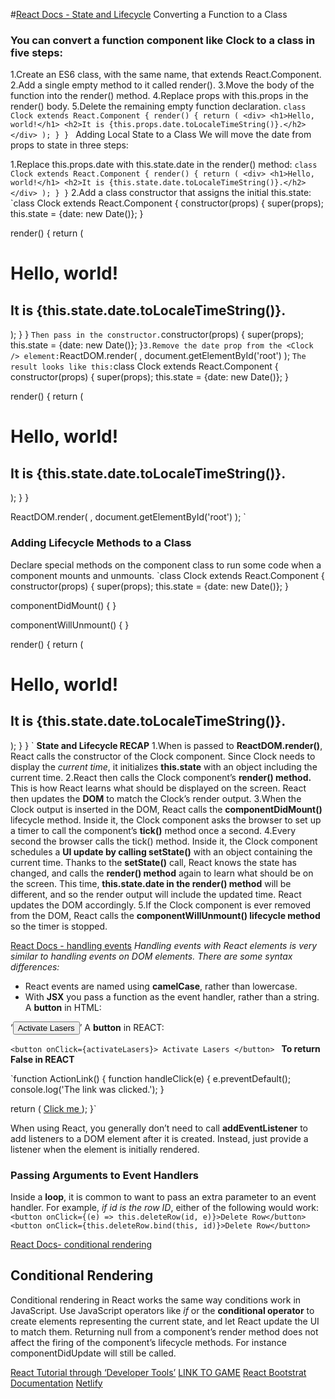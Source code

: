 #[React Docs - State and Lifecycle](https://reactjs.org/docs/state-and-lifecycle.html)
Converting a Function to a Class
### You can convert a function component like Clock to a class in five steps:

1.Create an ES6 class, with the same name, that extends React.Component.
2.Add a single empty method to it called render().
3.Move the body of the function into the render() method.
4.Replace props with this.props in the render() body.
5.Delete the remaining empty function declaration.
`class Clock extends React.Component {
  render() {
    return (
      <div>
        <h1>Hello, world!</h1>
        <h2>It is {this.props.date.toLocaleTimeString()}.</h2>
      </div>
    );
  }
}
`
Adding Local State to a Class
We will move the date from props to state in three steps:

1.Replace this.props.date with this.state.date in the render() method:
`class Clock extends React.Component {
  render() {
    return (
      <div>
        <h1>Hello, world!</h1>
        <h2>It is {this.state.date.toLocaleTimeString()}.</h2>
      </div>
    );
  }
}`
2.Add a class constructor that assigns the initial this.state:
`class Clock extends React.Component {
  constructor(props) {
    super(props);
    this.state = {date: new Date()};
  }

  render() {
    return (
      <div>
        <h1>Hello, world!</h1>
        <h2>It is {this.state.date.toLocaleTimeString()}.</h2>
      </div>
    );
  }
}
`
Then pass in the constructor.
`constructor(props) {
    super(props);
    this.state = {date: new Date()};
  }`
3.Remove the date prop from the <Clock /> element:
`ReactDOM.render(
  <Clock />,
  document.getElementById('root')
);
`
The result looks like this:
`class Clock extends React.Component {
  constructor(props) {
    super(props);
    this.state = {date: new Date()};
  }

  render() {
    return (
      <div>
        <h1>Hello, world!</h1>
        <h2>It is {this.state.date.toLocaleTimeString()}.</h2>
      </div>
    );
  }
}

ReactDOM.render(
  <Clock />,
  document.getElementById('root')
);
`
### Adding Lifecycle Methods to a Class
Declare special methods on the component class to run some code when a component mounts and unmounts.
`class Clock extends React.Component {
  constructor(props) {
    super(props);
    this.state = {date: new Date()};
  }

  componentDidMount() {
  }

  componentWillUnmount() {
  }

  render() {
    return (
      <div>
        <h1>Hello, world!</h1>
        <h2>It is {this.state.date.toLocaleTimeString()}.</h2>
      </div>
    );
  }
}
`
**State and Lifecycle RECAP**
1.When **<Clock />** is passed to **ReactDOM.render()**, React calls the constructor of the Clock component. Since Clock needs to display the *current time*, it initializes **this.state** with an object including the current time.
2.React then calls the Clock component’s **render() method.** This is how React learns what should be displayed on the screen. React then updates the **DOM** to match the Clock’s render output.
3.When the Clock output is inserted in the DOM, React calls the **componentDidMount()** lifecycle method. Inside it, the Clock component asks the browser to set up a timer to call the component’s **tick()** method once a second.
4.Every second the browser calls the tick() method. Inside it, the Clock component schedules a **UI update by calling setState()** with an object containing the current time. Thanks to the **setState()** call, React knows the state has changed, and calls the **render() method** again to learn what should be on the screen. This time, **this.state.date in the render() method** will be different, and so the render output will include the updated time. React updates the DOM accordingly.
5.If the Clock component is ever removed from the DOM, React calls the **componentWillUnmount() lifecycle method** so the timer is stopped.

[React Docs - handling events](https://reactjs.org/docs/handling-events.html)
*Handling events with React elements is very similar to handling events on DOM elements. There are some syntax differences:*
- React events are named using **camelCase**, rather than lowercase.
- With **JSX** you pass a function as the event handler, rather than a string.
A **button** in HTML:

‘<button onclick="activateLasers()">
  Activate Lasers
</button>’
A **button** in REACT:

`<button onClick={activateLasers}>
  Activate Lasers
</button>
`
**To return False in REACT**

`function ActionLink() {
  function handleClick(e) {
    e.preventDefault();
    console.log('The link was clicked.');
  }

  return (
    <a href="#" onClick={handleClick}>
      Click me
    </a>
  );
}`

When using React, you generally don’t need to call **addEventListener** to add listeners to a DOM element after it is created. Instead, just provide a listener when the element is initially rendered.
### Passing Arguments to Event Handlers
Inside a **loop**, it is common to want to pass an extra parameter to an event handler. For example, *if id is the row ID*, either of the following would work:
`<button onClick={(e) => this.deleteRow(id, e)}>Delete Row</button>
<button onClick={this.deleteRow.bind(this, id)}>Delete Row</button>
`


[React Docs- conditional rendering](https://reactjs.org/docs/conditional-rendering.html)
## Conditional Rendering
Conditional rendering in React works the same way conditions work in JavaScript. Use JavaScript operators like *if* or the **conditional operator** to create elements representing the current state, and let React update the UI to match them.
Returning null from a component’s render method does not affect the firing of the component’s lifecycle methods. For instance componentDidUpdate will still be called.

[React Tutorial through ‘Developer Tools’](https://reactjs.org/tutorial/tutorial.html)
[LINK TO GAME](https://codepen.io/gaearon/pen/aWWQOG?editors=0010)
[React Bootstrat Documentation](https://react-bootstrap.github.io/)
[Netlify](https://www.netlify.com/)
